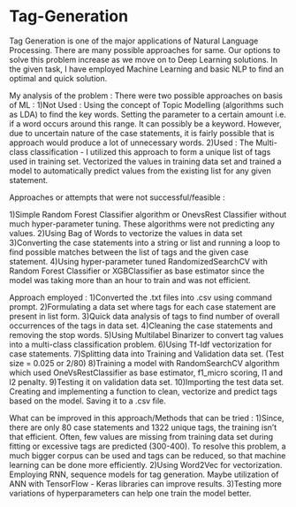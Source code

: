 # Tag-Generation

Tag Generation is one of the major applications of Natural Language Processing. There are many possible approaches for same. Our options to solve this problem increase as we move on to Deep Learning solutions. In the given task, I have employed Machine Learning and basic NLP to find an optimal and quick solution. 

My analysis of the problem : 
There were two possible approaches on basis of ML :
1)Not Used : Using the concept of Topic Modelling (algorithms such as LDA) to find the key words. Setting the parameter to a certain amount i.e. if a word occurs around this range. It can possibly be a keyword. However, due to uncertain nature of the case statements, it is fairly possible that is approach would produce a lot of unnecessary words.
2)Used : The Multi-class classification - I utilized this approach to form a unique list of tags used in training set. Vectorized the values in training data set and trained a model to automatically predict values from the existing list for any given statement.

Approaches or attempts that were not successful/feasible :

1)Simple Random Forest Classifier algorithm or OnevsRest Classifier without much hyper-parameter tuning. These algorithms were not predicting any values.
2)Using Bag of Words to vectorize the values in data set
3)Converting the case statements into a string or list and running a loop to find possible matches between the list of tags and the given case statement. 
4)Using hyper-parameter tuned RandomizedSearchCV with Random Forest Classifier or XGBClassifier as base estimator since the model was taking more than an hour to train and was not efficient.

Approach employed :
1)Converted the .txt files into .csv using command prompt.
2)Formulating a data set where tags for each case statement are present in list form.
3)Quick data analysis of tags to find number of overall occurrences of the tags in data set.
4)Cleaning the case statements and removing the stop words.
5)Using Multilabel Binarizer to convert tag values into a multi-class classification problem.
6)Using Tf-Idf vectorization for case statements.
7)Splitting data into Training and Validation data set. (Test size = 0.025 or 2/80)
8)Training a model with RandomSearchCV algorithm which used OneVsRestClassifier as base estimator, f1_micro scoring, l1 and l2 penalty.
9)Testing it on validation data set.
10)Importing the test data set. Creating and implementing a function to clean, vectorize and predict tags based on the model. Saving it to a .csv file.

What can be improved in this approach/Methods that can be tried : 
1)Since, there are only 80 case statements and 1322 unique tags, the training isn’t that efficient. Often, few values are missing from training data set during fitting or excessive tags are predicted (300-400). To resolve this problem, a much bigger corpus can be used and tags can be reduced, so that machine learning can be done more efficiently.
2)Using Word2Vec for vectorization. Employing RNN, sequence models for tag generation. Maybe utilization of ANN with TensorFlow - Keras libraries can improve results. 
3)Testing more variations of hyperparameters can help one train the model better.
